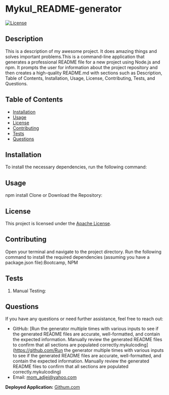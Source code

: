 
# Mykul_README-generator

[![License](https://img.shields.io/badge/License-Apache-blue.svg)](https://opensource.org/licenses/Apache)

## Description

This is a description of my awesome project. It does amazing things and solves important problems.This is a command-line application that generates a professional README file for a new project using Node.js and npm. It prompts the user for information about the project repository and then creates a high-quality README.md with sections such as Description, Table of Contents, Installation, Usage, License, Contributing, Tests, and Questions.

## Table of Contents

- [Installation](#installation)
- [Usage](#usage)
- [License](#license)
- [Contributing](#contributing)
- [Tests](#tests)
- [Questions](#questions)

## Installation

To install the necessary dependencies, run the following command:

## Usage

npm install Clone or Download the Repository:

## License

This project is licensed under the [Apache License](https://opensource.org/licenses/Apache).

## Contributing

Open your terminal and navigate to the project directory. Run the following command to install the required dependencies (assuming you have a package.json file):Bootcamp, NPM

## Tests

1. Manual Testing:

## Questions

If you have any questions or need further assistance, feel free to reach out:

- GitHub: [Run the generator multiple times with various inputs to see if the generated README files are accurate, well-formatted, and contain the expected information. Manually review the generated README files to confirm that all sections are populated correctly.mykulcoding](https://github.com/Run the generator multiple times with various inputs to see if the generated README files are accurate, well-formatted, and contain the expected information. Manually review the generated README files to confirm that all sections are populated correctly.mykulcoding)
- Email: mom_adjei@yahoo.com

**Deployed Application:** [Githum.com](Githum.com)
